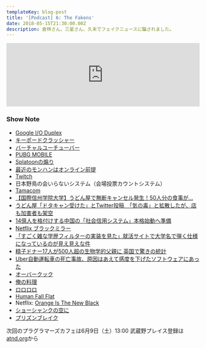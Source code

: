 ```yaml
---
templateKey: blog-post
title: '[Podcast] 6: The Fakens'
date: 2018-05-15T21:30:00.00Z
description: 倉林さん、三星さん、久末でフェイクニュースに騙されました。
---
```

<iframe width="100%" height="166" scrolling="no" frameborder="no" allow="autoplay" src="https://w.soundcloud.com/player/?url=https%3A//api.soundcloud.com/tracks/444337089%3Fsecret_token%3Ds-fFavO&color=%23ff5500&auto_play=false&hide_related=false&show_comments=true&show_user=true&show_reposts=false&show_teaser=true"></iframe>

### Show Note

- [Google I/O Duplex](https://www.youtube.com/watch?v=bd1mEm2Fy08)
- [キーボードクラッシャー](https://www.youtube.com/watch?v=USUu40edeQ8)
- [バーチャルユーチューバー](https://www.youtube.com/watch?v=TgDcozEjj90)
- [PUBG MOBILE](https://pubgmobile.jp/)
- [Splatoonの煽り](https://www.youtube.com/watch?v=I2nmLwWNJK8)
- [最近のモンハンはオンライン前提](http://www.capcom.co.jp/monsterhunter/world/)
- [Twitch](https://www.twitch.tv/)
- 日本野鳥の会いらないシステム（会場投票カウントシステム）
- [Tamacom](http://tamacom.tokyo/)
- [【国際信州学院大学】うどん屋で無断キャンセル発生！50人分の食事が…](https://togetter.com/li/1227191)
- [うどん屋「ドタキャン受けた」とTwitter投稿　「気の毒」と拡散したが、店も加害者も架空](http://www.itmedia.co.jp/news/articles/1805/14/news058.html)
- [14億人を格付けする中国の「社会信用システム」本格始動へ準備](https://www.newsweekjapan.jp/stories/world/2018/05/14-8.php)
- [Netflix ブラックミラー](https://www.netflix.com/title/70264888)
- [「すごく雑な学歴フィルターの実装を見た」就活サイトで大学名で弾く仕様になっているのが見え見えな件](https://togetter.com/li/1218626)
- [精子ドナー17人が500人超の生物学的父親に 英国で驚きの統計](https://headlines.yahoo.co.jp/hl?a=20180509-00010000-clc_teleg-eurp)
- [Uber自動運転車の死亡事故、原因はあえて感度を下げたソフトウェアにあった](https://www.gizmodo.jp/2018/05/cause-of-uber-death-accident.html)
- [オーバークック](https://ec.nintendo.com/JP/ja/titles/70010000000884)
- [俺の料理](https://ja.wikipedia.org/wiki/%E4%BF%BA%E3%81%AE%E6%96%99%E7%90%86)
- [ロロロロ](https://ec.nintendo.com/JP/ja/titles/70010000002104)
- [Human Fall Flat](https://youtu.be/LDyxv9MPgIg)
- Netflix: [Orange Is The New Black](https://www.netflix.com/title/70242311)
- [ショーシャンクの空に](https://www.amazon.co.jp/dp/B0001CSB76)
- [プリズンブレイク](https://ja.wikipedia.org/wiki/%E3%83%97%E3%83%AA%E3%82%BA%E3%83%B3%E3%83%BB%E3%83%96%E3%83%AC%E3%82%A4%E3%82%AF)

次回のプラグラマーズカフェは6月9日（土）13:00 武蔵野プレイス登録は[atnd.org](https://atnd.org/users/154067?state=manage)から



